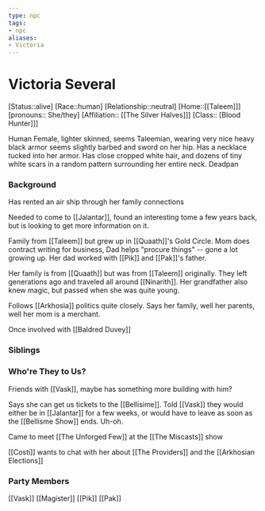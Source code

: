 ```yaml
---
type: npc
tags: 
- npc
aliases:
- Victoria
---
```


# Victoria Several
[Status::alive]
[Race::human]
[Relationship::neutral]
[Home::[[Taleem]]]
[pronouns:: She/they]
[Affiliation:: [[The Silver Halves]]]
[Class:: [Blood Hunter]]]

Human Female, lighter skinned, seems Taleemian, wearing very nice heavy black armor seems slightly barbed and sword on her hip. Has a necklace tucked into her armor. Has close cropped white hair, and dozens of tiny white scars in a random pattern surrounding her entire neck. Deadpan

### Background
Has rented an air ship through her family connections

Needed to come to [[Jalantar]], found an interesting tome a few years back, but is looking to get more information on it.  

Family from [[Taleem]] but grew up in [[Quaath]]'s Gold Circle. Mom does contract writing for business, Dad helps "procure things" -- gone a lot growing up. Her dad worked with [[Pik]] and [[Pak]]'s father.

Her family is from [[Quaath]] but was from [[Taleem]] originally. They left generations ago and traveled all around [[Ninarith]]. Her grandfather also knew magic, but passed when she was quite young.

Follows [[Arkhosia]] politics quite closely. Says her family, well her parents, well her mom is a merchant.

Once involved with [[Baldred Duvey]]

### Siblings


### Who're They to Us?
Friends with [[Vask]], maybe has something more building with him?

Says she can get us tickets to the [[Bellisime]]. Told [[Vask]] they would either be in [[Jalantar]] for a few weeks, or would have to leave as soon as the [[Bellisme Show]] ends. Uh-oh.

Came to meet [[The Unforged Few]] at the [[The Miscasts]] show

[[Costi]] wants to chat with her about [[The Providers]] and the [[Arkhosian Elections]]

### Party Members
[[Vask]]
[[Magister]]
[[Pik]]
[[Pak]]